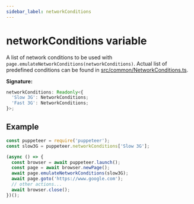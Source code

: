 ```yaml
---
sidebar_label: networkConditions
---
```


# networkConditions variable

A list of network conditions to be used with `page.emulateNetworkConditions(networkConditions)`. Actual list of predefined conditions can be found in [src/common/NetworkConditions.ts](https://github.com/puppeteer/puppeteer/blob/main/src/common/NetworkConditions.ts).

**Signature:**

```typescript
networkConditions: Readonly<{
  'Slow 3G': NetworkConditions;
  'Fast 3G': NetworkConditions;
}>;
```

## Example

```ts
const puppeteer = require('puppeteer');
const slow3G = puppeteer.networkConditions['Slow 3G'];

(async () => {
  const browser = await puppeteer.launch();
  const page = await browser.newPage();
  await page.emulateNetworkConditions(slow3G);
  await page.goto('https://www.google.com');
  // other actions...
  await browser.close();
})();
```
